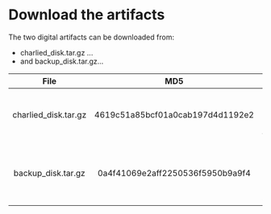 # Download the artifacts

The two digital artifacts can be downloaded from:
- charlied_disk.tar.gz ... 
- and backup_disk.tar.gz...

| File                 | MD5                               | Description
|:--------------------:|:---------------------------------:|:----------------------------------------------------
|charlied_disk.tar.gz  | 4619c51a85bcf01a0cab197d4d1192e2  | Hard disk image of Mr. Daniels’s workstation
|backup_disk.tar.gz    | 0a4f41069e2aff2250536f5950b9a9f4  | Hard disk image of Mr. Daniels’s backup server
